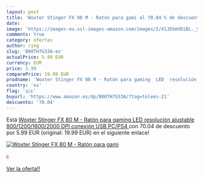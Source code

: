 ```yaml
---
layout: post
title: 'Woxter Stinger FX 80 M - Ratón para gami al 70.04 % de descuento'
date: 
image: 'https://images-eu.ssl-images-amazon.com/images/I/41JDSmVDiBL._SL200_.jpg'
comments: true
category: ofertas
author: ring
slug: 'B00TH7G33A-es'
actualPrice: 5.99 EUR
currency: EUR
price: 5.99
comparePrice: 19.99 EUR
prodname: 'Woxter Stinger FX 80 M - Ratón para gaming  LED  resolución ajustable  800/1200/1600/2000 DPI   conexión USB  PC/PS4 '
country: 'es'
flag: '🇪🇸'
buyurl: 'https://www.amazon.es/dp/B00TH7G33A/?tag=tolees-21'
descuento: '70.04'
---
```


Está [Woxter Stinger FX 80 M - Ratón para gaming  LED  resolución ajustable  800/1200/1600/2000 DPI   conexión USB  PC/PS4 ](https://www.amazon.es/dp/B00TH7G33A/?tag=tolees-21) con 70.04 de descuento por 5.99 EUR (original: 19.99 EUR) en el siguiente enlace!

[![Woxter Stinger FX 80 M - Ratón para gami](https://images-eu.ssl-images-amazon.com/images/I/41JDSmVDiBL._SL200_.jpg)](https://www.amazon.es/dp/B00TH7G33A/?tag=tolees-21)

ℹ️:


[Ver la oferta!!](https://www.amazon.es/dp/B00TH7G33A/?tag=tolees-21)
